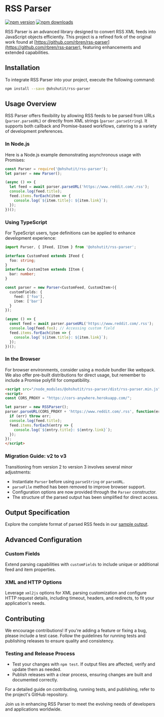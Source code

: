 # RSS Parser

[![npm version](https://img.shields.io/npm/v/rss-parser.svg)][npm-link]
[![npm downloads](https://img.shields.io/npm/dm/rss-parser.svg)][npm-link]

[npm-link]: https://www.npmjs.com/package/@ohshutit/rss-parser

RSS Parser is an advanced library designed to convert RSS XML feeds into JavaScript objects efficiently. This project is a refined fork of the original work found at [https://github.com/rbren/rss-parser](https://github.com/rbren/rss-parser), featuring enhancements and extended capabilities.

## Installation

To integrate RSS Parser into your project, execute the following command:

```bash
npm install --save @ohshutit/rss-parser
```

## Usage Overview

RSS Parser offers flexibility by allowing RSS feeds to be parsed from URLs (`parser.parseURL`) or directly from XML strings (`parser.parseString`). It supports both callback and Promise-based workflows, catering to a variety of development preferences.

### In Node.js

Here is a Node.js example demonstrating asynchronous usage with Promises:

```javascript
const Parser = require('@ohshutit/rss-parser');
let parser = new Parser();

(async () => {
  let feed = await parser.parseURL('https://www.reddit.com/.rss');
  console.log(feed.title);
  feed.items.forEach(item => {
    console.log(`${item.title}: ${item.link}`);
  });
})();
```

### Using TypeScript

For TypeScript users, type definitions can be applied to enhance development experience:

```typescript
import Parser, { IFeed, IItem } from '@ohshutit/rss-parser';

interface CustomFeed extends IFeed {
  foo: string;
}
interface CustomItem extends IItem {
  bar: number;
}

const parser = new Parser<CustomFeed, CustomItem>({
  customFields: {
    feed: ['foo'],
    item: ['bar']
  }
});

(async () => {
  const feed = await parser.parseURL('https://www.reddit.com/.rss');
  console.log(feed.foo); // Accessing custom field
  feed.items.forEach(item => {
    console.log(`${item.title}: ${item.link}`);
  });
})();
```

### In the Browser

For browser environments, consider using a module bundler like webpack. We also offer pre-built distributions for direct usage, but remember to include a Promise polyfill for compatibility.

```html
<script src="/node_modules/@ohshutit/rss-parser/dist/rss-parser.min.js"></script>
<script>
const CORS_PROXY = "https://cors-anywhere.herokuapp.com/";

let parser = new RSSParser();
parser.parseURL(CORS_PROXY + 'https://www.reddit.com/.rss', function(err, feed) {
  if (err) throw err;
  console.log(feed.title);
  feed.items.forEach(entry => {
    console.log(`${entry.title}: ${entry.link}`);
  });
});
</script>
```

### Migration Guide: v2 to v3

Transitioning from version 2 to version 3 involves several minor adjustments:

- Instantiate `Parser` before using `parseString` or `parseURL`.
- `parseFile` method has been removed to improve browser support.
- Configuration options are now provided through the `Parser` constructor.
- The structure of the parsed output has been simplified for direct access.

## Output Specification

Explore the complete format of parsed RSS feeds in our [sample output](test/output/reddit.json).

## Advanced Configuration

### Custom Fields

Extend parsing capabilities with `customFields` to include unique or additional feed and item properties.

### XML and HTTP Options

Leverage `xml2js` options for XML parsing customization and configure HTTP request details, including timeout, headers, and redirects, to fit your application's needs.

## Contributing

We encourage contributions! If you're adding a feature or fixing a bug, please include a test case. Follow the guidelines for running tests and publishing releases to ensure quality and consistency.

### Testing and Release Process

- Test your changes with `npm test`. If output files are affected, verify and update them as needed.
- Publish releases with a clear process, ensuring changes are built and documented correctly.

For a detailed guide on contributing, running tests, and publishing, refer to the project's GitHub repository.

Join us in enhancing RSS Parser to meet the evolving needs of developers and applications worldwide.
